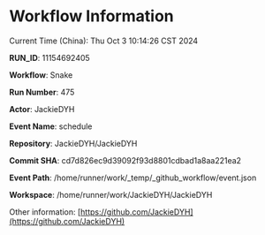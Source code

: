 # Workflow Information

Current Time (China): Thu Oct  3 10:14:26 CST 2024  

**RUN_ID**: 11154692405  

**Workflow**: Snake  

**Run Number**: 475  

**Actor**: JackieDYH  

**Event Name**: schedule  

**Repository**: JackieDYH/JackieDYH  

**Commit SHA**: cd7d826ec9d39092f93d8801cdbad1a8aa221ea2  

**Event Path**: /home/runner/work/_temp/_github_workflow/event.json  

**Workspace**: /home/runner/work/JackieDYH/JackieDYH  

Other information: [https://github.com/JackieDYH](https://github.com/JackieDYH)
